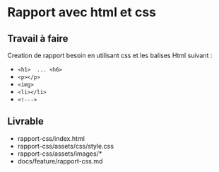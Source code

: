 # Rapport avec html et css


## Travail à faire

Creation de rapport besoin en  utilisant css et les balises Html suivant :
- ```<h1>  ... <h6>```
- ```<p></p>``` 
- ```<img> ```
- ```<li></li> ```
- ```<!--->```

## Livrable


- rapport-css/index.html
- rapport-css/assets/css/style.css
- rapport-css/assets/images/*
- docs/feature/rapport-css.md  